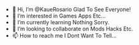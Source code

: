 - 👋 Hi, I’m @KaueRosario Glad To See Everyone!
- 👀 I’m interested in Games Apps Etc...
- 🌱 I’m currently learning Nothing Sorry.
- 💞️ I’m looking to collaborate on Mods Hacks Etc.
- 📫 How to reach me I Dont Want To Tell...

<!---
KaueRosario/KaueRosario is a ✨ special ✨ repository because its `README.md` (this file) appears on your GitHub profile.
You can click the Preview link to take a look at your changes.
--->
